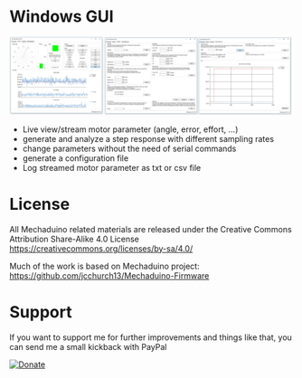 # Windows GUI
![image](https://github.com/Kaiwol1990/Mechaduino/blob/dev/images/GUI.png)
- Live view/stream motor parameter (angle, error, effort, ...)
- generate and analyze a step response with different sampling rates
- change parameters without the need of serial commands
- generate a configuration file 
- Log streamed motor parameter as txt or csv file

# License
All Mechaduino related materials are released under the Creative Commons Attribution Share-Alike 4.0 License
https://creativecommons.org/licenses/by-sa/4.0/

Much of the work is based on Mechaduino project:
https://github.com/jcchurch13/Mechaduino-Firmware


# Support
If you want to support me for further improvements and things like that, you can send me a small kickback with PayPal

[![Donate](https://img.shields.io/badge/Donate-PayPal-green.svg)](https://www.paypal.com/cgi-bin/webscr?cmd=_s-xclick&hosted_button_id=64GHBDR3Z55JE)

